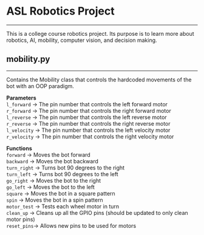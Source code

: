 # ASL Robotics Project

---

This is a college course robotics project. Its purpose is to learn more about robotics, AI, mobility, computer vision, and decision making.

## mobility.py

---

Contains the Mobility class that controls the hardcoded movements of the bot with an OOP paradigm.

**Parameters**  
`l_forward` &rarr; The pin number that controls the left forward motor  
`r_forward` &rarr; The pin number that controls the right forward motor  
`l_reverse` &rarr; The pin number that controls the left reverse motor  
`r_reverse` &rarr; The pin number that controls the right reverse motor  
`l_velocity` &rarr; The pin number that controls the left velocity motor  
`r_velocity` &rarr; The pin number that controls the right velocity motor  

**Functions**  
`forward` &rarr; Moves the bot forward  
`backward` &rarr; Moves the bot backward  
`turn_right` &rarr; Turns bot 90 degrees to the right  
`turn_left` &rarr; Turns bot 90 degrees to the left  
`go_right` &rarr; Moves the bot to the right  
`go_left` &rarr; Moves the bot to the left  
`square` &rarr; Moves the bot in a square pattern   
`spin` &rarr; Moves the bot in a spin pattern  
`motor_test` &rarr; Tests each wheel motor in turn  
`clean_up` &rarr; Cleans up all the GPIO pins (should be updated to only clean motor pins)  
`reset_pins`&rarr; Allows new pins to be used for motors  
